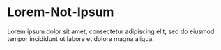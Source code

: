 # Lorem-Not-Ipsum
Lorem ipsum dolor sit amet, consectetur adipiscing elit, sed do eiusmod tempor incididunt ut labore et dolore magna aliqua.
